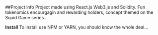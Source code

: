 ##Project info
Project made using React.js Web3.js and Solidity. Fun tokenomics encourgagin and rewarding holders, concept themed on the Squid Game series...


**Install**
To install use NPM or YARN,  you should know the whole deal... 

